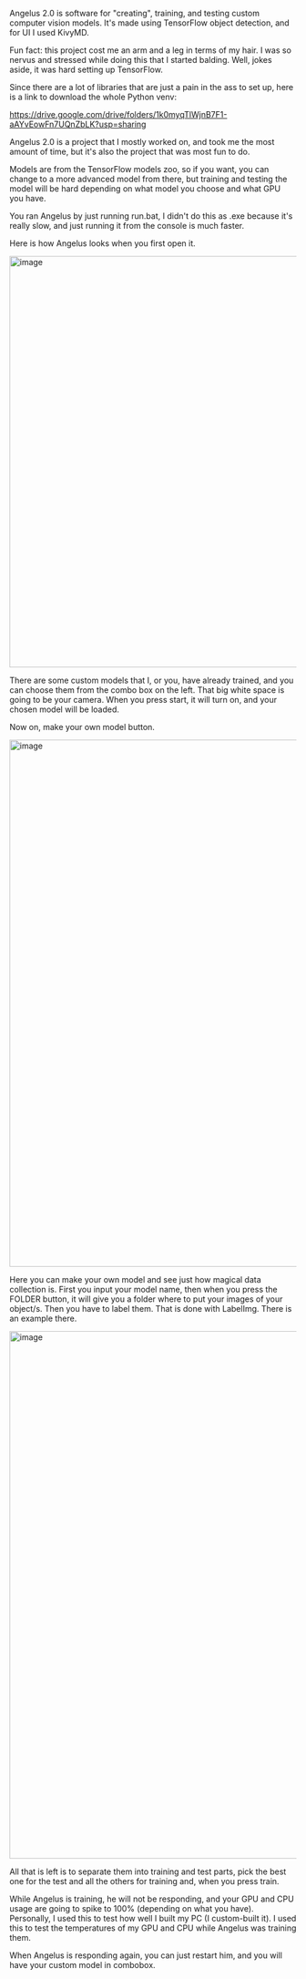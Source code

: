 Angelus 2.0 is software for "creating", training, and testing custom computer vision models. It's made using TensorFlow object detection, and for UI I used KivyMD.

Fun fact: this project cost me an arm and a leg in terms of my hair. I was so nervus and stressed while doing this that I started balding. Well, jokes aside, it was hard setting up TensorFlow.

Since there are a lot of libraries that are just a pain in the ass to set up, here is a link to download the whole Python venv:

https://drive.google.com/drive/folders/1k0myqTlWjnB7F1-aAYvEowFn7UQnZbLK?usp=sharing

Angelus 2.0 is a project that I mostly worked on, and took me the most amount of time, but it's also the project that was most fun to do.

Models are from the TensorFlow models zoo, so if you want, you can change to a more advanced model from there, but training and testing the model will be hard depending on what model you choose and what GPU you have.

You ran Angelus by just running run.bat, I didn't do this as .exe because it's really slow, and just running it from the console is much faster.

Here is how Angelus looks when you first open it.

<img width="899" height="722" alt="image" src="https://github.com/user-attachments/assets/8eaa8cc8-2fbf-45ee-be89-04caa0155994" />

There are some custom models that I, or you, have already trained, and you can choose them from the combo box on the left.
That big white space is going to be your camera. When you press start, it will turn on, and your chosen model will be loaded.

Now on, make your own model button.

<img width="697" height="925" alt="image" src="https://github.com/user-attachments/assets/9445072b-9cf0-4349-a137-c05291b7e604" />

Here you can make your own model and see just how magical data collection is. First you input your model name, then when you press the FOLDER button, it will give you a folder where to put your images of your object/s.
Then you have to label them. That is done with LabelImg. There is an example there.

<img width="695" height="926" alt="image" src="https://github.com/user-attachments/assets/5f5c8a93-f43e-41ae-acae-3409697b28d1" />

All that is left is to separate them into training and test parts, pick the best one for the test and all the others for training and, when you press train.

While Angelus is training, he will not be responding, and your GPU and CPU usage are going to spike to 100% (depending on what you have). Personally, I used this to test how well I built my PC (I custom-built it).
I used this to test the temperatures of my GPU and CPU while Angelus was training them.

When Angelus is responding again, you can just restart him, and you will have your custom model in combobox.


